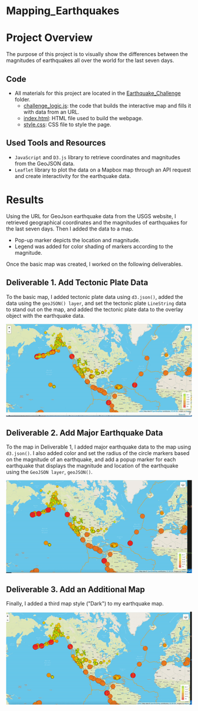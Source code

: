 # Mapping_Earthquakes
# Project Overview
The purpose of this project is to visually show the differences between the magnitudes of earthquakes all over the world for the last seven days.

## Code
- All materials for this project are located in the [Earthquake_Challenge](https://github.com/Aigerim-Zh/Mapping_Earthquakes/tree/main/Earthquake_Challenge) folder.
    - [challenge_logic.js](https://github.com/Aigerim-Zh/Mapping_Earthquakes/blob/main/Earthquake_Challenge/static/js/challenge_logic.js): the code that builds the interactive map and fills it with data from an URL.
    - [index.html](https://github.com/Aigerim-Zh/Mapping_Earthquakes/blob/main/Earthquake_Challenge/index.html): HTML file used to build the webpage. 
    - [style.css](https://github.com/Aigerim-Zh/Mapping_Earthquakes/blob/main/Earthquake_Challenge/static/css/style.css): CSS file to style the page.

## Used Tools and Resources
- ```JavaScript``` and ```D3.js``` library to retrieve coordinates and magnitudes from the GeoJSON data.
- ```Leaflet``` library to plot the data on a Mapbox map through an API request and create interactivity for the earthquake data.

# Results

Using the URL for GeoJson earthquake data from the USGS website, I retrieved geographical coordinates and the magnitudes of earthquakes for the last seven days. Then I added the data to a map. 
- Pop-up marker depicts the location and magnitude. 
- Legend was added for color shading of markers according to the magnitude.

Once the basic map was created, I worked on the following deliverables.

## Deliverable 1. Add Tectonic Plate Data
To the basic map, I added tectonic plate data using ```d3.json()```, added the data using the ```geoJSON() layer```, and set the tectonic plate ```LineString``` data to stand out on the map, and added the tectonic plate data to the overlay object with the earthquake data.

![](https://github.com/Aigerim-Zh/Mapping_Earthquakes/blob/main/Earthquake_Challenge/Del1_GIF.gif)

## Deliverable 2. Add Major Earthquake Data
To the map in Deliverable 1, I added major earthquake data to the map using ```d3.json()```. I also added color and set the radius of the circle markers based on the magnitude of an earthquake, and add a popup marker for each earthquake that displays the magnitude and location of the earthquake using the ```GeoJSON layer```, ```geoJSON()```. 

![](https://github.com/Aigerim-Zh/Mapping_Earthquakes/blob/main/Earthquake_Challenge/Del2_GIF.gif)

## Deliverable 3. Add an Additional Map
Finally, I added a third map style ("Dark") to my earthquake map.

![](https://github.com/Aigerim-Zh/Mapping_Earthquakes/blob/main/Earthquake_Challenge/Del3_GIF.gif)